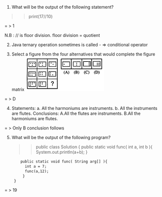 1.  What will be the output of the following statement?
>> print(17//10)

= > 1

N.B : // is floor division. floor division = quotient



2.  Java ternary operation sometimes is called -
=> conditional operator



3.  Select a figure from the four alternatives that would complete the figure matrix 
    <img src="https://github.com/Chaitalykundu/Coding-Sitewise/blob/master/Coding-Ninja/MCQ/2023/assets/fig.png">

= > D


4.  Statements: 
        a. All the harmoniums are instruments.
        b. All the instruments are flutes.
    Conclusions:
        A.All the flutes are instruments.
        B.All the harmoniums are flutes.
        
 = > Only B conclusion follows
 
 
 
 5. What will be the output of the following program?
       >> public class Solution {
            public static void func( int a, int b ){
              System.out.println(a+b);
            }

            public static void func( String arg[] ){
              int a = 7;
              func(a,12);
             }
         }
         
   = > 19
   
   
